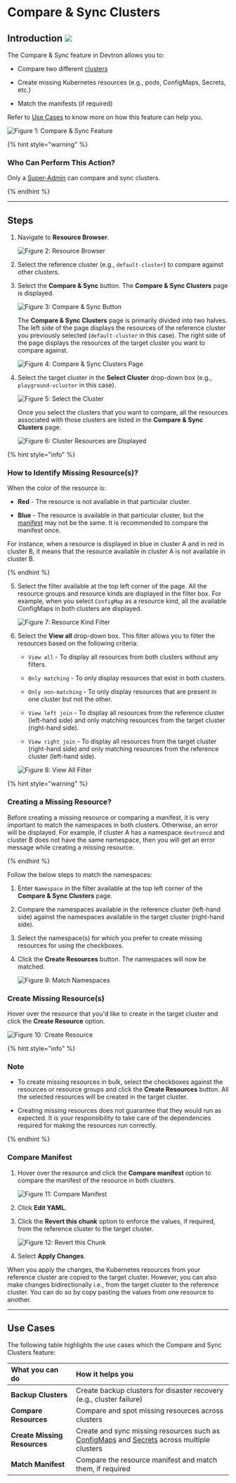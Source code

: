 # Compare & Sync Clusters 

## Introduction [![](https://devtron-public-asset.s3.us-east-2.amazonaws.com/images/elements/EnterpriseTag.svg)](https://devtron.ai/pricing)

The Compare & Sync feature in Devtron allows you to: 

* Compare two different [clusters](../../reference/glossary.md#cluster)

* Create missing Kubernetes resources (e.g., pods, ConfigMaps, Secrets, etc.) 

* Match the manifests (if required)

Refer to [Use Cases](#use-cases) to know more on how this feature can help you. 

![Figure 1: Compare & Sync Feature](https://devtron-public-asset.s3.us-east-2.amazonaws.com/images/kubernetes-resource-browser/compare-sync-highlighted.jpg)

{% hint style="warning" %}

### Who Can Perform This Action?

Only a [Super-Admin](../global-configurations/user-access.md#assign-super-admin-permissions) can compare and sync clusters.

{% endhint %}

---

## Steps

1. Navigate to **Resource Browser**.

    ![Figure 2: Resource Browser](https://devtron-public-asset.s3.us-east-2.amazonaws.com/images/kubernetes-resource-browser/k8s-resource-browser.jpg)

2. Select the reference cluster (e.g., `default-cluster`) to compare against other clusters.

3. Select the **Compare & Sync** button. The **Compare & Sync Clusters** page is displayed.

    ![Figure 3: Compare & Sync Button](https://devtron-public-asset.s3.us-east-2.amazonaws.com/images/kubernetes-resource-browser/compare-sync-highlighted.jpg)

    The **Compare & Sync Clusters** page is primarily divided into two halves. The left side of the page displays the resources of the reference cluster you previously selected (`default-cluster` in this case). The right side of the page displays the resources of the target cluster you want to compare against.

    ![Figure 4: Compare & Sync Clusters Page](https://devtron-public-asset.s3.us-east-2.amazonaws.com/images/kubernetes-resource-browser/compare-sync-home.jpg)

4. Select the target cluster in the **Select Cluster** drop-down box (e.g., `playground-vcluster` in this case).

    ![Figure 5: Select the Cluster](https://devtron-public-asset.s3.us-east-2.amazonaws.com/images/kubernetes-resource-browser/select-cluster-option.jpg)

    Once you select the clusters that you want to compare, all the resources associated with those clusters are listed in the **Compare & Sync Clusters** page.

    ![Figure 6: Cluster Resources are Displayed](https://devtron-public-asset.s3.us-east-2.amazonaws.com/images/kubernetes-resource-browser/resources-displayed.jpg)

{% hint style="info" %}

### How to Identify Missing Resource(s)?

When the color of the resource is: 

* **Red** - The resource is not available in that particular cluster. 

* **Blue** - The resource is available in that particular cluster, but the [manifest](../../reference/glossary.md#manifest) may not be the same. It is recommended to compare the manifest once.

For instance, when a resource is displayed in blue in cluster A and in red in cluster B, it means that the resource available in cluster A is not available in cluster B.

{% endhint %}

5. Select the filter available at the top left corner of the page. All the resource groups and resource kinds are displayed in the filter box. For example, when you select `ConfigMap` as a resource kind, all the available ConfigMaps in both clusters are displayed.

    ![Figure 7: Resource Kind Filter](https://devtron-public-asset.s3.us-east-2.amazonaws.com/images/kubernetes-resource-browser/resource-group-filterbox.jpg)

6. Select the **View all** drop-down box. This filter allows you to filter the resources based on the following criteria:

    * `View all` - To display all resources from both clusters without any filters.

    * `Only matching` - To only display resources that exist in both clusters.

    * `Only non-matching` - To only display resources that are present in one cluster but not the other.

    * `View left join` - To display all resources from the reference cluster (left-hand side) and only matching resources from the target cluster (right-hand side).

    * `View right join` - To display all resources from the target cluster (right-hand side) and only matching resources from the reference cluster (left-hand side).

    ![Figure 8: View All Filter](https://devtron-public-asset.s3.us-east-2.amazonaws.com/images/kubernetes-resource-browser/view-all-filterbox.jpg)

{% hint style="warning" %}

### Creating a Missing Resource?

Before creating a missing resource or comparing a manifest, it is very important to match the namespaces in both clusters. Otherwise, an error will be displayed. For example, if cluster A has a namespace `devtroncd` and cluster B does not have the same namespace, then you will get an error message while creating a missing resource.

{% endhint %}

Follow the below steps to match the namespaces: 

1. Enter `Namespace` in the filter available at the top left corner of the **Compare & Sync Clusters** page. 

2. Compare the namespaces available in the reference cluster (left-hand side) against the namespaces available in the target cluster (right-hand side).

3. Select the namespace(s) for which you prefer to create missing resources for using the checkboxes. 

4. Click the **Create Resources** button. The namespaces will now be matched.

    ![Figure 9: Match Namespaces](https://devtron-public-asset.s3.us-east-2.amazonaws.com/images/kubernetes-resource-browser/sync-namespaces.gif)

### Create Missing Resource(s)

Hover over the resource that you'd like to create in the target cluster and click the **Create Resource** option.

![Figure 10: Create Resource](https://devtron-public-asset.s3.us-east-2.amazonaws.com/images/kubernetes-resource-browser/create-resource.jpg)

{% hint style="info" %}

### Note

* To create missing resources in bulk, select the checkboxes against the resources or resource groups and click the **Create Resources** button. All the selected resources will be created in the target cluster.

* Creating missing resources does not guarantee that they would run as expected. It is your responsibility to take care of the dependencies required for making the resources run correctly. 

{% endhint %}

### Compare Manifest

1. Hover over the resource and click the **Compare manifest** option to compare the manifest of the resource in both clusters.

    ![Figure 11: Compare Manifest](https://devtron-public-asset.s3.us-east-2.amazonaws.com/images/kubernetes-resource-browser/compare-manifest.jpg)

2. Click **Edit YAML**. 

3. Click the **Revert this chunk** option to enforce the values, if required, from the reference cluster to the target cluster.

    ![Figure 12: Revert this Chunk](https://devtron-public-asset.s3.us-east-2.amazonaws.com/images/kubernetes-resource-browser/compare-manifest.gif)

4. Select **Apply Changes**.

When you apply the changes, the Kubernetes resources from your reference cluster are copied to the target cluster. However, you can also make changes bidirectionally i.e., from the target cluster to the reference cluster. You can do so by copy pasting the values from one resource to another. 

---

## Use Cases

The following table highlights the use cases which the Compare and Sync Clusters feature:

| **What you can do** | **How it helps you** |
|:--- |:--- |
| **Backup Clusters**| Create backup clusters for disaster recovery (e.g., cluster failure) |
| **Compare Resources** | Compare and spot missing resources across clusters |
| **Create Missing Resources** | Create and sync missing resources such as [ConfigMaps](../../reference/glossary.md#configmaps) and [Secrets](../../reference/glossary.md#secrets) across multiple clusters |
| **Match Manifest** | Compare the resource manifest and match them, if required |
